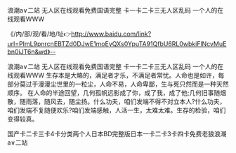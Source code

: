 浪潮a∨二站
无人区在线观看免费国语完整
卡一卡二卡三无人区乱码
一个人的在线观看WWW


《/内/部/观/看/地/址👉http://www.baidu.com/link?url=PImL9pnrcnEBTZd0DJwE1moEyQXs0YpuTA91QfbU6RL0wbkiFlNcvMuEbn0iJT6n&wd》--

浪潮a∨二站
无人区在线观看免费国语完整
卡一卡二卡三无人区乱码
一个人的在线观看WWW
生存本是大略的，满足者才乐，不满足者常忧。人命也是如许，每部分莫过于漫漫尘世里的一粒尘，人命不易，人命卑鄙，生与死只然而是一种天然顺序。
	在人命的半途回望，几何孤帆远影成了你，成了我，成了他;几何旧事随烟散，随雨落，随风去，随尘扬。什么功夫，咱们发端不得不对立本人?什么功夫，咱们发端不复随便欢乐?咱们发端感触，人活一生，太难太难。生存的检验，咱们变得较真。





国产卡二卡三卡4卡分类两个人日本BD完整版日本一卡二卡3卡四卡免费老狼浪潮a∨二站
